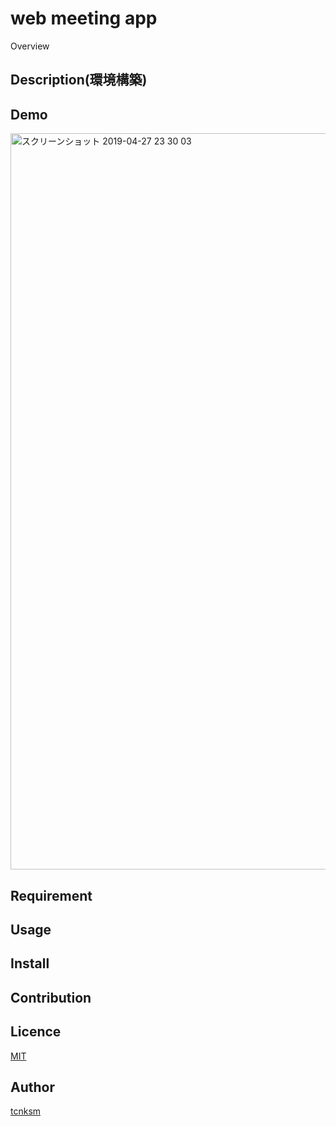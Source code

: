 web meeting app 
====

Overview

## Description(環境構築)


## Demo
<img width="1178" alt="スクリーンショット 2019-04-27 23 30 03" src="https://user-images.githubusercontent.com/44222369/56853406-16b23500-6962-11e9-88b2-af7d5b42b044.png">


## Requirement

## Usage

## Install

## Contribution

## Licence

[MIT](https://github.com/tcnksm/tool/blob/master/LICENCE)

## Author

[tcnksm](https://github.com/tcnksm)

